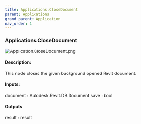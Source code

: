 ```yaml
---
title: Applications.CloseDocument
parent: Applications
grand_parent: Application
nav_order: 1
---
```


### Applications.CloseDocument

![Application.CloseDocument.png](https://raw.githubusercontent.com/johnpierson/RhythmForDynamo/master/docs/img/Application/Application.CloseDocument.png)

#### Description:
This node closes the given background opened Revit document.

#### Inputs:
document : Autodesk.Revit.DB.Document
save : bool

#### Outputs
result : result
